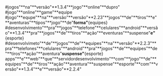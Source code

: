 #jogos"**na"**versão"**1.3.4"**jogo"**online"**dupro"
#jogo"**online"**game"**equipe
#jogo"**equpe"**na"**versão"**versão"**2.23"**jogos"**de"**tiros"**e"**aventuras"**tipos"**jogo"**de"**forma"**{equipes} 
#desenvolvimento"**pra"**jogos"**telefone"**celulares"**android"**versão"**1.3.4"**pra"**jogos"**de"**tiros"**ação"**eventuras"**suspense"**e"**{esporte} 
#desenvolvimeto"**de"**jogos"**de"**equipes"**na"**versão"**2.2.3"**pra"**telefones"**celulares"**android"**pra"**jogos"**de"**equipes"**de"**tiros"**ação"**aventura"**suspense"**{esporte}
apps"**e"**web"**que"**servidordesenvolvimento"**com"**jogo"**de"**equipes"**de"**tiros"**ação"**aventura"**suspense"**esporte"**com"**versão"**1.3.4"**e"**versão"**2.2.4"
